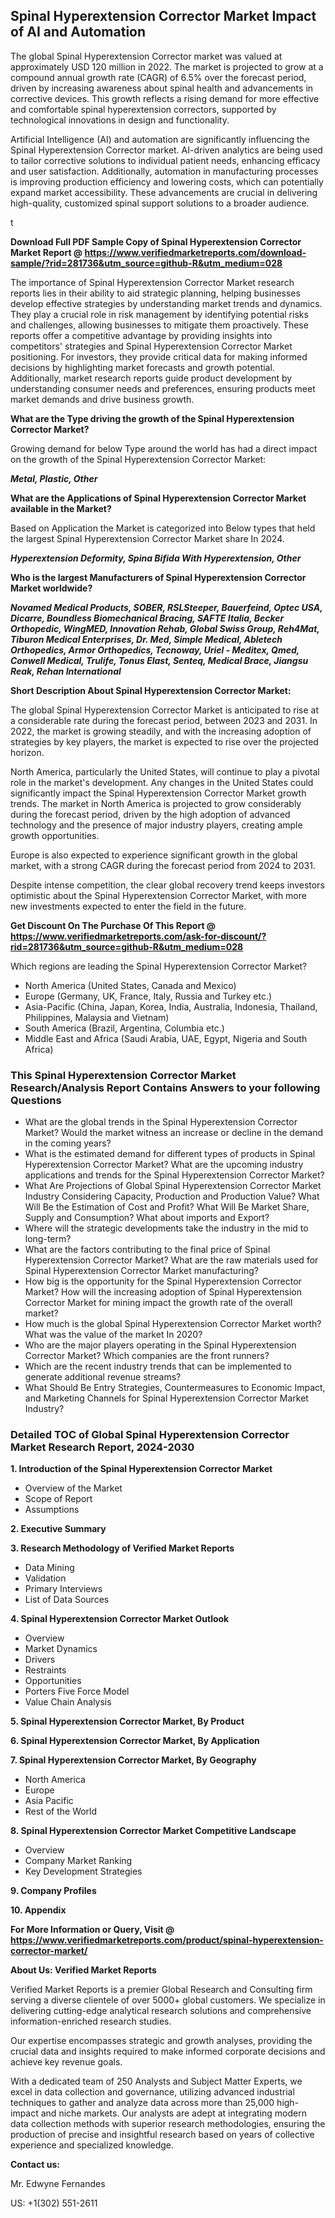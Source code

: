 <h2>Spinal Hyperextension Corrector Market Impact of AI and Automation</h2><p>The global Spinal Hyperextension Corrector market was valued at approximately USD 120 million in 2022. The market is projected to grow at a compound annual growth rate (CAGR) of 6.5% over the forecast period, driven by increasing awareness about spinal health and advancements in corrective devices. This growth reflects a rising demand for more effective and comfortable spinal hyperextension correctors, supported by technological innovations in design and functionality.</p><p>Artificial Intelligence (AI) and automation are significantly influencing the Spinal Hyperextension Corrector market. AI-driven analytics are being used to tailor corrective solutions to individual patient needs, enhancing efficacy and user satisfaction. Additionally, automation in manufacturing processes is improving production efficiency and lowering costs, which can potentially expand market accessibility. These advancements are crucial in delivering high-quality, customized spinal support solutions to a broader audience.</p>t</p><p id="" class=""><strong>Download Full PDF Sample Copy of Spinal Hyperextension Corrector Market Report @ <a href="https://www.verifiedmarketreports.com/download-sample/?rid=281736&utm_source=github-R&utm_medium=028" target="_blank">https://www.verifiedmarketreports.com/download-sample/?rid=281736&utm_source=github-R&utm_medium=028</a></strong></p><p>The importance of&nbsp;Spinal Hyperextension Corrector Market research reports lies in their ability to aid strategic planning, helping businesses develop effective strategies by understanding market trends and dynamics. They play a crucial role in risk management by identifying potential risks and challenges, allowing businesses to mitigate them proactively. These reports offer a competitive advantage by providing insights into competitors' strategies and Spinal Hyperextension Corrector Market positioning. For investors, they provide critical data for making informed decisions by highlighting market forecasts and growth potential. Additionally, market research reports guide product development by understanding consumer needs and preferences, ensuring products meet market demands and drive business growth.</p><p><strong>What are the&nbsp;Type driving the growth of the Spinal Hyperextension Corrector Market?</strong></p><p id="" class="">Growing demand for below Type around the world has had a direct impact on the growth of the Spinal Hyperextension Corrector Market:</p><em><strong>Metal, Plastic, Other</strong></em></p><strong>What are the&nbsp;Applications&nbsp;of Spinal Hyperextension Corrector Market available in the Market?</strong></p><p id="" class="">Based on Application the Market is categorized into Below types that held the largest Spinal Hyperextension Corrector Market share In 2024.</p><em><strong>Hyperextension Deformity, Spina Bifida With Hyperextension, Other</strong></em></p><strong>Who is the largest Manufacturers of Spinal Hyperextension Corrector Market worldwide?</strong></p><p><em><strong>Novamed Medical Products, SOBER, RSLSteeper, Bauerfeind, Optec USA, Dicarre, Boundless Biomechanical Bracing, SAFTE Italia, Becker Orthopedic, WingMED, Innovation Rehab, Global Swiss Group, Reh4Mat, Tiburon Medical Enterprises, Dr. Med, Simple Medical, Abletech Orthopedics, Armor Orthopedics, Tecnoway, Uriel - Meditex, Qmed, Conwell Medical, Trulife, Tonus Elast, Senteq, Medical Brace, Jiangsu Reak, Rehan International</strong></em></p><p id="" class=""><strong>Short Description About Spinal Hyperextension Corrector Market:</strong></p><p>The global Spinal Hyperextension Corrector Market is anticipated to rise at a considerable rate during the forecast period, between 2023 and 2031. In 2022, the market is growing steadily, and with the increasing adoption of strategies by key players, the market is expected to rise over the projected horizon.</p><p>North America, particularly the United States, will continue to play a pivotal role in the market's development. Any changes in the United States could significantly impact the Spinal Hyperextension Corrector Market growth trends. The market in North America is projected to grow considerably during the forecast period, driven by the high adoption of advanced technology and the presence of major industry players, creating ample growth opportunities.</p><p>Europe is also expected to experience significant growth in the global market, with a strong CAGR during the forecast period from 2024 to 2031.</p><p>Despite intense competition, the clear global recovery trend keeps investors optimistic about the Spinal Hyperextension Corrector Market, with more new investments expected to enter the field in the future.</p><p id="" class=""><strong>Get Discount On The Purchase Of This Report @ <a href="https://www.verifiedmarketreports.com/ask-for-discount/?rid=281736&utm_source=github-R&utm_medium=028" target="_blank">https://www.verifiedmarketreports.com/ask-for-discount/?rid=281736&utm_source=github-R&utm_medium=028</a></strong></p>Which regions are leading the Spinal Hyperextension Corrector Market?</p><ul><li>North America (United States, Canada and Mexico)</li><li>Europe (Germany, UK, France, Italy, Russia and Turkey etc.)</li><li>Asia-Pacific (China, Japan, Korea, India, Australia, Indonesia, Thailand, Philippines, Malaysia and Vietnam)</li><li>South America (Brazil, Argentina, Columbia etc.)</li><li>Middle East and Africa (Saudi Arabia, UAE, Egypt, Nigeria and South Africa)</li></ul><h3 id="" class="">This Spinal Hyperextension Corrector Market Research/Analysis Report Contains Answers to your following Questions</h3><ul><li>What are the global trends in the Spinal Hyperextension Corrector Market? Would the market witness an increase or decline in the demand in the coming years?</li><li>What is the estimated demand for different types of products in Spinal Hyperextension Corrector Market? What are the upcoming industry applications and trends for the Spinal Hyperextension Corrector Market?</li><li>What Are Projections of Global Spinal Hyperextension Corrector Market Industry Considering Capacity, Production and Production Value? What Will Be the Estimation of Cost and Profit? What Will Be Market Share, Supply and Consumption? What about imports and Export?</li><li>Where will the strategic developments take the industry in the mid to long-term?</li><li>What are the factors contributing to the final price of Spinal Hyperextension Corrector Market? What are the raw materials used for Spinal Hyperextension Corrector Market manufacturing?</li><li>How big is the opportunity for the Spinal Hyperextension Corrector Market? How will the increasing adoption of Spinal Hyperextension Corrector Market for mining impact the growth rate of the overall market?</li><li>How much is the global Spinal Hyperextension Corrector Market worth? What was the value of the market In 2020?</li><li>Who are the major players operating in the Spinal Hyperextension Corrector Market? Which companies are the front runners?</li><li>Which are the recent industry trends that can be implemented to generate additional revenue streams?</li><li>What Should Be Entry Strategies, Countermeasures to Economic Impact, and Marketing Channels for Spinal Hyperextension Corrector Market Industry?</li></ul><h3 id="" class="">Detailed TOC of Global Spinal Hyperextension Corrector Market Research Report, 2024-2030</h3><p id="" class=""><strong>1. Introduction of the Spinal Hyperextension Corrector Market</strong></p><ul><li>Overview of the Market</li><li>Scope of Report</li><li>Assumptions</li></ul><p id="" class=""><strong>2. Executive Summary</strong></p><p id="" class=""><strong>3. Research Methodology of Verified Market Reports</strong></p><ul><li>Data Mining</li><li>Validation</li><li>Primary Interviews</li><li>List of Data Sources</li></ul><p id="" class=""><strong>4. Spinal Hyperextension Corrector Market Outlook</strong></p><ul><li>Overview</li><li>Market Dynamics</li><li>Drivers</li><li>Restraints</li><li>Opportunities</li><li>Porters Five Force Model</li><li>Value Chain Analysis</li></ul><p id="" class=""><strong>5. Spinal Hyperextension Corrector Market, By Product</strong></p><p id="" class=""><strong>6. Spinal Hyperextension Corrector Market, By Application</strong></p><p id="" class=""><strong>7. Spinal Hyperextension Corrector Market, By Geography</strong></p><ul><li>North America</li><li>Europe</li><li>Asia Pacific</li><li>Rest of the World</li></ul><p id="" class=""><strong>8. Spinal Hyperextension Corrector Market Competitive Landscape</strong></p><ul><li>Overview</li><li>Company Market Ranking</li><li>Key Development Strategies</li></ul><p id="" class=""><strong>9. Company Profiles</strong></p><p id="" class=""><strong>10. Appendix</strong></p><p id="" class=""><strong>For More Information or Query, Visit @ <a href="https://www.verifiedmarketreports.com/product/spinal-hyperextension-corrector-market/" target="_blank">https://www.verifiedmarketreports.com/product/spinal-hyperextension-corrector-market/</a></strong></p><p id="" class=""><strong>About Us: Verified Market Reports</strong></p><p id="" class="">Verified Market Reports is a premier Global Research and Consulting firm serving a diverse clientele of over 5000+ global customers. We specialize in delivering cutting-edge analytical research solutions and comprehensive information-enriched research studies.</p><p id="" class="">Our expertise encompasses strategic and growth analyses, providing the crucial data and insights required to make informed corporate decisions and achieve key revenue goals.</p><p id="" class="">With a dedicated team of 250 Analysts and Subject Matter Experts, we excel in data collection and governance, utilizing advanced industrial techniques to gather and analyze data across more than 25,000 high-impact and niche markets. Our analysts are adept at integrating modern data collection methods with superior research methodologies, ensuring the production of precise and insightful research based on years of collective experience and specialized knowledge.</p><p id="" class=""><strong>Contact us:</strong></p><p id="" class="">Mr. Edwyne Fernandes</p><p id="" class="">US: +1(302) 551-2611</p>